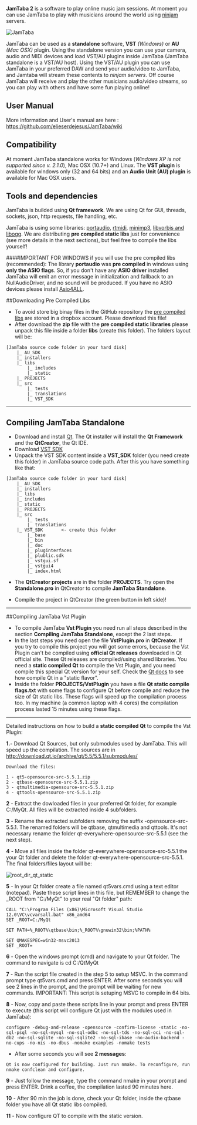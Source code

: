 
**JamTaba 2** is a software to play online music jam sessions. At moment you can use JamTaba to play with musicians around the world using [ninjam ](http://www.cockos.com/ninjam/) servers.

![JamTaba](http://jamtaba-music-web-site.appspot.com/img/Jamtaba_2_1_0_jamming.png)

JamTaba can be used as a **standalone** software, **VST** *(Windows)* or **AU** *(Mac OSX)* plugin. Using the standalone version you can use your camera, audio and MIDI devices and load VST/AU plugins inside JamTaba (JamTaba standalone is a VST/AU host). Using the VST/AU plugin you can use JamTaba in your preferred DAW and send your audio/video to JamTaba, and Jamtaba will stream these contents to *ninjam servers*. Off course JamTaba will receive and play the other musicians audio/video streams, so you can play with others and have some fun playing online!

## User Manual
More information and User's manual are here : https://github.com/elieserdejesus/JamTaba/wiki      


## Compatibility
At moment JamTaba standalone works for Windows (*Windows XP is not supported since v. 2.1.0*), Mac OSX (10.7+) and Linux. The **VST plugin** is available for windows only (32 and 64 bits) and an **Audio Unit (AU) plugin** is available for Mac OSX users. 

## Tools and dependencies
JamTaba is builded using **Qt framework**. We are using Qt for GUI, threads, sockets, json, http requests, file handling, etc. 

JamTaba is using some libraries: [portaudio](http://www.portaudio.com/), [rtmidi](https://www.music.mcgill.ca/~gary/rtmidi/), [minimp3](http://keyj.emphy.de/minimp3/), [libvorbis and libogg](http://www.vorbis.com/). We are distributing **pre compiled static libs** just for convenience (see more details in the next sections), but feel free to compile the libs yourself!

####IMPORTANT FOR WINDOWS if you will use the pre compiled libs (recommended):
The library **portaudio** was **pre compiled** in windows using **only the ASIO flags**. So, if you don't have any **ASIO driver** installed JamTaba will emit an error message in initialization and fallback to an NullAudioDriver, and no sound will be produced. If you have no ASIO devices please install [Asio4ALL](http://www.asio4all.com/).

##Downloading Pre Compiled Libs
- To avoid store big binay files in the GitHub repository the [pre compiled libs](https://www.dropbox.com/s/qckwsmaqlditwpb/JamTaba-static-libs.zip?dl=0) are stored in a dropbox account. Please download this file!
- After download the **zip** file with the **pre compiled static libraries** please unpack this file inside a folder **libs** (create this folder). The folders layout will be:
```
[JamTaba source code folder in your hard disk]
	|_ AU_SDK
	|_ installers
	|_ libs	  
		|_ includes
		|_ static
	|_ PROJECTS
	|_ src
        |_ tests
        |_ translations	
        |_ VST_SDK		
```
***

## Compiling JamTaba Standalone

- Download and install [Qt](http://www.qt.io/download-open-source/). The Qt installer will install the **Qt Framework** and the **QtCreator**, the Qt IDE.
- Download [VST SDK](http://www.steinberg.net/en/company/developers.html)
- Unpack the VST SDK content inside a **VST_SDK** folder (you need create this folder) in JamTaba source code path. After this you have something like that:
```
[JamTaba source code folder in your hard disk]
	|_ AU_SDK
	|_ installers
	|_ libs	  
	|_ includes
	|_ static
	|_ PROJECTS
	|_ src
        |_ tests
        |_ translations	
	|_ VST_SDK       <- create this folder
		|_ base
		|_ bin
		|_ doc
		|_ pluginterfaces
		|_ plublic.sdk
		|_ vstgui.sf
		|_ vstgui4
		|_ index.html
```
- The **QtCreator projects** are in the folder **PROJECTS**. Try open the **Standalone.pro** in QtCreator to compile **JamTaba Standalone**. 

- Compile the project in QtCreator (the green button in left side)!

***

##Compiling JamTaba Vst Plugin
- To compile JamTaba **Vst Plugin** you need run all steps described in the section **Compiling JamTaba Standalone**, except the 2 last steps.
- In the last steps you need open the file **VstPlugin.pro** in **QtCreator**. If you try to compile this project you will got some errors, because the Vst Plugin can't be compiled using **official Qt releases** downloaded in Qt official site. These Qt releases are compiled/using shared libraries. You need a **static compiled Qt** to compile the Vst Plugin, and you need compile this special Qt version for your self. Check the [Qt docs](http://doc.qt.io/qt-5/build-sources.html) to see how compile Qt in a "static flavor". 
- Inside the folder **PROJECTS/VstPlugin** you have a file **Qt static compile flags.txt** with some flags to configure Qt before compile and reduce the size of Qt static libs. These flags will speed up the compilation process too. In my machine (a common laptop with 4 cores) the compilation process lasted 15 minutes using these flags. 

***
Detailed instructions on how to build a **static compiled Qt** to compile the Vst Plugin:

**1.-** Download Qt Sources, but only submodules used by JamTaba. This will speed up the compilation. The sources are in http://download.qt.io/archive/qt/5.5/5.5.1/submodules/

	Download the files:

	1 - qt5-opensource-src-5.5.1.zip
	2 - qtbase-opensource-src-5.5.1.zip
	3 - qtmultimedia-opensource-src-5.5.1.zip
	4 - qttools-opensource-src-5.5.1.zip

**2** - Extract the dowloaded files in your preferred Qt folder, for example C:/MyQt. All files will be extracted inside 4 subfolders.

**3** - Rename the extracted subfolders removing the suffix -opensource-src-5.5.1. The renamed folders will be qtbase, qtmultimedia and qttools. It's not necessary rename the folder qt-everywhere-opensource-src-5.5.1 (see the next step).

**4** - Move all files inside the folder qt-everywhere-opensource-src-5.5.1 the your Qt folder and delete the folder qt-everywhere-opensource-src-5.5.1. The final folders/files layout will be:

![root_dir_qt_static](https://user-images.githubusercontent.com/1012741/30293084-b94d9818-970e-11e7-8103-51c0179d16d6.png)

**5** - In your Qt folder create a file named qt5vars.cmd using a text editor (notepad). Paste these script lines in this file, but REMEMBER to change the _ROOT from "C:/MyQt" to your real "Qt folder" path:

	CALL "C:\Program Files (x86)\Microsoft Visual Studio 12.0\VC\vcvarsall.bat" x86_amd64
	SET _ROOT=C:/MyQt

	SET PATH=%_ROOT%\qtbase\bin;%_ROOT%\gnuwin32\bin;%PATH%

	SET QMAKESPEC=win32-msvc2013
	SET _ROOT=

**6** - Open the windows prompt (cmd) and navigate to your Qt folder. The command to navigate is cd C:/QtMyQt

**7** - Run the script file created in the step 5 to setup MSVC. In the command prompt type qt5vars.cmd and press ENTER. After some seconds you will see 2 lines in the prompt, and the prompt will be waiting for new commands. IMPORTANT: This script is setuping MSVC to compile in 64 bits.

**8** - Now, copy and paste these scripts line in your prompt and press ENTER to execute (this script will configure Qt just with the modules used in JamTaba):

	configure -debug-and-release -opensource -confirm-license -static -no-sql-psql -no-sql-mysql -no-sql-odbc -no-sql-tds -no-sql-oci -no-sql-db2 -no-sql-sqlite -no-sql-sqlite2 -no-sql-ibase -no-audio-backend -no-cups -no-nis -no-dbus -nomake examples -nomake tests

* After some seconds you will see **2 messages**:

`Qt is now configured for building. Just run nmake.
To reconfigure, run nmake confclean and configure.`

**9** - Just follow the message, type the command nmake in your prompt and press ENTER. Drink a coffee, the compilation lasted 90 minutes here.

**10** - After 90 min the job is done, check your Qt folder, inside the qtbase folder you have all Qt static libs compiled.

**11** - Now configure QT to compile with the static version.


